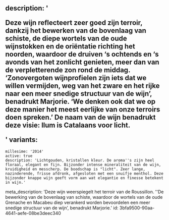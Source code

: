 description: '<p>Deze wijn reflecteert zeer goed zijn terroir, dankzij het bewerken van de bovenlaag van schiste, de diepe wortels van de oude wijnstokken en de oriëntatie richting het noorden, waardoor de druiven ‘s ochtends en ‘s avonds van het zonlicht genieten, meer dan van de verpletterende zon rond de middag. ‘Zonovergoten wijnprofielen zijn iets dat we willen vermijden, weg van het zware en het rijke naar een meer snedige structuur van de wijn’, benadrukt Marjorie. ‘We denken ook dat we op deze manier het meest eerlijke van onze terroirs doen spreken.’ De naam van de wijn benadrukt deze visie: llum is Catalaans voor licht.</p>'
variants:
  -
    millesime: '2014'
    active: true
    description: 'Lichtgouden, kristallen kleur. De aroma''s zijn heel floraal, elegant en fijn. Bijzonder intense mineraliteit van de wijn, kruidigheid en messcherp. De boodschap is "licht". Zeer lange, nazinderende, frisse afdronk, afgesloten met een snuifje menthol. Deze bijzonder knappe wijn geeft vorm aan wat elegantie en finesse betekent in wijn.'
meta_description: 'Deze wijn weerspiegelt het terroir van de Roussillon. ''De bewerking van de bovenlaag van schiste, waardoor de wortels van de oude Grenache en Macabeu diep verankerd worden bevoordelen een meer snedige structuur van de wijn’, benadrukt Marjorie.'
id: 3bfa9500-90aa-4641-aefe-08be3deec340
